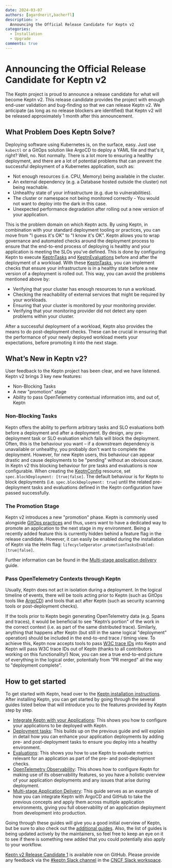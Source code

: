 ```yaml
---
date: 2024-03-07
authors: [agardnerit,bacherfl]
description: >
  Announcing the Official Release Candidate for Keptn v2
categories:
  - Installation
  - Upgrade
comments: true
---
```


# Announcing the Official Release Candidate for Keptn v2

The Keptn project is proud to announce a release candidate for what will become Keptn v2.
This release candidate provides the project with enough end-user validation
and bug-finding so that we can release Keptn v2.
We anticipate (as long as no release blockers are identified) that Keptn
v2 will be released approximately 1 month after this announcement.

<!-- more -->

## What Problem Does Keptn Solve?

Deploying software using Kubernetes is, on the surface, easy.
Just use `kubectl` or a GitOps solution like ArgoCD to deploy a YAML file and that's it, right?
Well, no.
Not normally.
There is a lot more to ensuring a healthy deployment,
and there are a lot of potential problems that can
prevent the successful deployment of a Kubernetes application, such as:

- Not enough resources (i.e. CPU, Memory) being available in the cluster.
- An external dependency (e.g. a Database hosted outside the cluster) not being reachable.
- Unhealthy state of your infrastructure (e.g. due to vulnerabilities).
- The cluster or namespace not being monitored correctly - You would not want to deploy into the dark in this case.
- Unexpected performance degradation after rolling out a new version of your application.

This is the problem domain on which Keptn acts.
By using Keptn, in combination with your standard deployment tooling or practices,
you can move from "I guess it's OK" to "I know it's OK".
Keptn allows you to wrap governance and automated checks around the deployment
process to ensure that the end-to-end process of deploying is
healthy and your application is meeting the SLOs you've defined.
This is done by configuring Keptn to execute [KeptnTasks](../../docs/reference/crd-reference/task.md) and
[KeptnEvaluations](../../docs/reference/crd-reference/evaluationdefinition.md) before and after the deployment of a workload.
With these [KeptnTasks](../../docs/reference/crd-reference/task.md), you can implement checks that ensure your
infrastructure is in a healthy state before a new version of a deployment is rolled out.
This way, you can avoid the problems mentioned above by:

- Verifying that your cluster has enough resources to run a workload.
- Checking the reachability of external services that might be required by your workloads.
- Ensuring that your cluster is monitored by your monitoring provider.
- Verifying that your monitoring provider did not detect any open problems within your cluster.

After a successful deployment of a workload, Keptn also provides the means to do post-deployment checks.
These can be crucial in ensuring that the performance of your newly deployed workload meets your expectations,
before promoting it into the next stage.

## What’s New in Keptn v2?

User feedback to the Keptn project has been clear, and we have listened.
Keptn v2 brings 3 key new features:

- Non-Blocking Tasks
- A new "promotion" stage
- Ability to pass OpenTelemetry contextual information into, and out of, Keptn

### Non-Blocking Tasks

Keptn offers the ability to perform arbitrary tasks and SLO
evaluations both before a deployment and after a deployment.
By design, any pre-deployment task or SLO evaluation
which fails will block the deployment.
Often, this is the behaviour you want – if a downstream dependency is unavailable or unhealthy,
you probably don't want to complete the deployment.
However, for new Keptn users, this behaviour can appear drastic
and cause deployments to be "pending" without an obvious cause.
In Keptn v2 this blocking behaviour for pre tasks and evaluations is now configurable.
When creating the [KeptnConfig](../../docs/reference/crd-reference/config.md) resource,
set `spec.blockDeployment: [true|false]`.
The default behaviour is for Keptn to block deployments (i.e. `spec.blockDeployment: true`)
until the related pre-deployment tasks and
evaluations defined in the Keptn configuration have passed successfully.

### The Promotion Stage

Keptn v2 introduces a new "promotion" phase.
Keptn is commonly used alongside [GitOps practices](https://opengitops.dev/) and thus,
users want to have a dedicated way to promote an application to the next stage in my environment.
Being a recently added feature this is currently hidden behind a feature flag in the release candidate.
However, it can easily be enabled during the installation
of Keptn via the Helm flag: `lifecycleOperator.promotionTasksEnabled: [true|false]`.

Further information can be found in the
[Multi-stage application delivery](../../docs/guides/multi-stage-application-delivery.md)
guide.

### Pass OpenTelemetry Contexts through Keptn

Usually, Keptn does not act in isolation during a deployment.
In the logical timeline of events, there will be tools acting prior to
Keptn (such as GitOps tools like [ArgoCD](https://argo-cd.readthedocs.io/en/stable/)) and tools that act after
Keptn (such as security scanning tools or post-deployment checks).

If the tools prior to Keptn begin generating OpenTelemetry data (e.g. Spans and traces),
it would be beneficial to see "Keptn’s portion" of the work in the correct context
(i.e. as part of the same distributed trace).
Similarly, anything that happens after Keptn (but still in the same logical "deployment" operation)
should be included in the end-to-end trace / timing view.
To achieve this, Keptn now accepts tools to pass [W3C trace IDs](https://www.w3.org/TR/trace-context/) into Keptn
and Keptn will pass W3C trace IDs out of Keptn
(thanks to all contributors working on this functionality!)
Now, you can see a true end-to-end picture of everything in the logical order,
potentially from "PR merged" all the way to "deployment complete".

## How to get started

To get started with Keptn, head over to the [Keptn installation instructions](../../docs/installation/index.md).
After installing Keptn, you can get started by going through the several guides listed below that
will introduce you to the features provided by Keptn step by step.

- [Integrate Keptn with your Applications](../../docs/guides/integrate.md):
This shows you how to configure your applications to be deployed with Keptn.
- [Deployment tasks](../../docs/guides/tasks.md):
This builds up on the previous guide and will explain in detail how you can enhance your application
deployments by adding pre- and post-deployment tasks to ensure you deploy into a healthy environment.
- [Evaluations](../../docs/guides/evaluations.md):
This shows you how to use Keptn to evaluate metrics relevant for an application as part of
the pre- and post-deployment checks.
- [OpenTelemetry Observability](../../docs/guides/otel.md):
This shows how to configure Keptn for making use of its observability features, so you
have a holistic overview of your application deployments and any issues that arise during deployment.
- [Multi-stage Application Delivery](../../docs/guides/multi-stage-application-delivery.md):
This guide serves as an example of how you can integrate Keptn with ArgoCD and GitHub to
take the previous concepts and apply them across multiple application environments,
giving you full observability of an application deployment from development into production.

Going through these guides will give you a good initial overview of Keptn,
but be sure to also check out the [additional guides](../../docs/guides/index.md).
Also, the list of guides is being updated actively by the maintainers,
so feel free to keep an eye on it to see if there is something new added that you could
potentially also apply to your workflow.

[Keptn v2 Release Candidate 1](https://github.com/keptn/lifecycle-toolkit/releases) is available now on GitHub.
Please provide any feedback via the [#keptn Slack channel](https://cloud-native.slack.com/messages/keptn/) 
in the [CNCF Slack workspace](https://communityinviter.com/apps/cloud-native/cncf).
